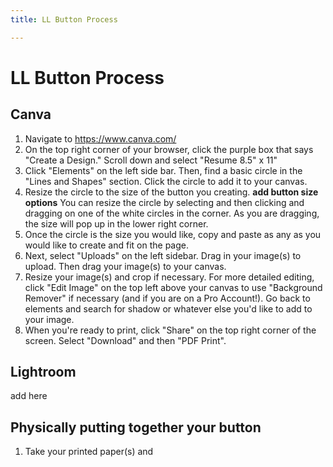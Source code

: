 ```yaml
---
title: LL Button Process

---
```


# LL Button Process
## Canva
1. Navigate to https://www.canva.com/
2. On the top right corner of your browser, click the purple box that says "Create a Design." Scroll down and select "Resume 8.5" x 11"
3. Click "Elements" on the left side bar. Then, find a basic circle in the "Lines and Shapes" section. Click the circle to add it to your canvas.
4. Resize the circle to the size of the button you creating. **add button size options** You can resize the circle by selecting and then clicking and dragging on one of the white circles in the corner. As you are dragging, the size will pop up in the lower right corner.
6. Once the circle is the size you would like, copy and paste as any as you would like to create and fit on the page.
7. Next, select "Uploads" on the left sidebar. Drag in your image(s) to upload. Then drag your image(s) to your canvas.
8. Resize your image(s) and crop if necessary. For more detailed editing, click "Edit Image" on the top left above your canvas to use "Background Remover" if necessary (and if you are on a Pro Account!). Go back to elements and search for shadow or whatever else you'd like to add to your image.
9. When you're ready to print, click "Share" on the top right corner of the screen. Select "Download" and then "PDF Print".
## Lightroom
add here

## Physically putting together your button
1. Take your printed paper(s) and 